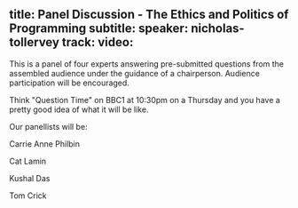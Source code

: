 title: Panel Discussion - The Ethics and Politics of Programming
subtitle: 
speaker: nicholas-tollervey
track: 
video:
---
This is a panel of four experts answering pre-submitted questions from the assembled audience under the guidance of a chairperson. Audience participation will be encouraged.

Think "Question Time" on BBC1 at 10:30pm on a Thursday and you have a pretty good idea of what it will be like.

Our panellists will be:

Carrie Anne Philbin

Cat Lamin

Kushal Das

Tom Crick